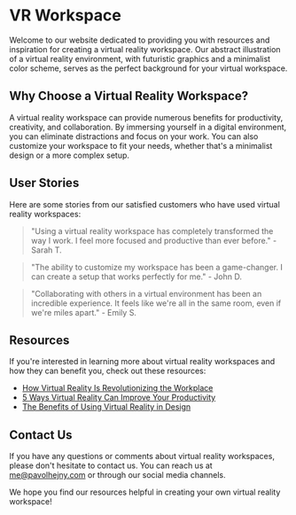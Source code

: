 <!--font:Cormorant Garamond-->

# VR Workspace

Welcome to our website dedicated to providing you with resources and inspiration for creating a virtual reality workspace. Our abstract illustration of a virtual reality environment, with futuristic graphics and a minimalist color scheme, serves as the perfect background for your virtual workspace.

## Why Choose a Virtual Reality Workspace?

A virtual reality workspace can provide numerous benefits for productivity, creativity, and collaboration. By immersing yourself in a digital environment, you can eliminate distractions and focus on your work. You can also customize your workspace to fit your needs, whether that's a minimalist design or a more complex setup.

## User Stories

Here are some stories from our satisfied customers who have used virtual reality workspaces:

> "Using a virtual reality workspace has completely transformed the way I work. I feel more focused and productive than ever before." - Sarah T.

> "The ability to customize my workspace has been a game-changer. I can create a setup that works perfectly for me." - John D.

> "Collaborating with others in a virtual environment has been an incredible experience. It feels like we're all in the same room, even if we're miles apart." - Emily S.

## Resources

If you're interested in learning more about virtual reality workspaces and how they can benefit you, check out these resources:

-   [How Virtual Reality Is Revolutionizing the Workplace](#)
-   [5 Ways Virtual Reality Can Improve Your Productivity](#)
-   [The Benefits of Using Virtual Reality in Design](#)

## Contact Us

If you have any questions or comments about virtual reality workspaces, please don't hesitate to contact us. You can reach us at me@pavolhejny.com or through our social media channels.

We hope you find our resources helpful in creating your own virtual reality workspace!

<!--

Write me content for website with wallpaper which alt text is:

"An abstract illustration of a virtual reality environment, with futuristic graphics and a minimalist color scheme."

The name/title of the page should not be 1:1 copy of the alt text but rather a real content of the website which is using this wallpaper.

- Use markdown format
- Start with heading
- Heading should be short and concise
- The content should look like a real website
- The website should not be about the wallpaper, wallpaper is just a related background
- Heading should be contain work "wallpaper" or "background"
- Include real sections like references, contact, user stories, etc. use things relevant to the page purpose.
- Feel free to use structure like headings, bullets, numbering, blockquotes, paragraphs, horizontal lines, etc.
- You can use formatting like bold or _italic_
- You can include UTF-8 emojis
- Links should be only #hash anchors (and you can refer to the document itself)
- Do not include images


---


# Virtual Reality Workspace Wallpaper

Welcome to our website dedicated to providing you with the best virtual reality workspace wallpaper. Our abstract illustration of a virtual reality environment, with futuristic graphics and a minimalist color scheme, will transform your desktop into a sleek and modern workspace.

## Why Choose Our Wallpaper?

Our wallpaper is designed to inspire creativity and productivity. The futuristic graphics and minimalist color scheme create a calming and focused environment, perfect for working on complex tasks or creative projects. Plus, our wallpaper is high-quality and optimized for all screen sizes, ensuring that it looks great on any device.

## User Stories

Here are some stories from our satisfied customers who have used our virtual reality workspace wallpaper:

> "I love the calming effect that this wallpaper has on me. It helps me focus and get my work done efficiently." - Sarah T.

> "The futuristic graphics are so cool! Every time I look at my desktop, I feel like I'm in a sci-fi movie." - John D.

> "This wallpaper has transformed my boring old desktop into a modern and sleek workspace. I love it!" - Emily S.

## References

If you're interested in learning more about virtual reality and how it can be used in the workplace, check out these resources:

- [How Virtual Reality Is Revolutionizing the Workplace](#)
- [5 Ways Virtual Reality Can Improve Your Productivity](#)
- [The Benefits of Using Virtual Reality in Design](#)

## Contact Us

If you have any questions or comments about our virtual reality workspace wallpaper, please don't hesitate to contact us. You can reach us at me@pavolhejny.com or through our social media channels.

We hope you enjoy our wallpaper and that it helps you stay productive and inspired!


---


Heading should not include word "wallpaper". The website should not be about the wallpaper itself, wallpaper is just a related background, rewrite whole content.


---


# Virtual Reality Workspace

Welcome to our website dedicated to providing you with resources and inspiration for creating a virtual reality workspace. Our abstract illustration of a virtual reality environment, with futuristic graphics and a minimalist color scheme, serves as the perfect background for your virtual workspace.

## Why Choose a Virtual Reality Workspace?

A virtual reality workspace can provide numerous benefits for productivity, creativity, and collaboration. By immersing yourself in a digital environment, you can eliminate distractions and focus on your work. You can also customize your workspace to fit your needs, whether that's a minimalist design or a more complex setup.

## User Stories

Here are some stories from our satisfied customers who have used virtual reality workspaces:

> "Using a virtual reality workspace has completely transformed the way I work. I feel more focused and productive than ever before." - Sarah T.

> "The ability to customize my workspace has been a game-changer. I can create a setup that works perfectly for me." - John D.

> "Collaborating with others in a virtual environment has been an incredible experience. It feels like we're all in the same room, even if we're miles apart." - Emily S.

## Resources

If you're interested in learning more about virtual reality workspaces and how they can benefit you, check out these resources:

- [How Virtual Reality Is Revolutionizing the Workplace](#)
- [5 Ways Virtual Reality Can Improve Your Productivity](#)
- [The Benefits of Using Virtual Reality in Design](#)

## Contact Us

If you have any questions or comments about virtual reality workspaces, please don't hesitate to contact us. You can reach us at me@pavolhejny.com or through our social media channels.

We hope you find our resources helpful in creating your own virtual reality workspace!

-->
